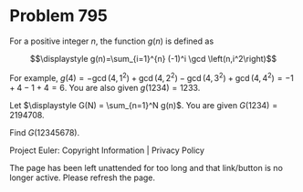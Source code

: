 #   Problem 795

   For a positive integer $n$, the function $g(n)$ is defined as

   $$\displaystyle g(n)=\sum_{i=1}^{n} (-1)^i \gcd \left(n,i^2\right)$$

   For example, $g(4) = -\gcd \left(4,1^2\right) + \gcd \left(4,2^2\right) -
   \gcd \left(4,3^2\right) + \gcd \left(4,4^2\right) = -1+4-1+4=6$.
   You are also given $g(1234)=1233$.

   Let $\displaystyle G(N) = \sum_{n=1}^N g(n)$. You are given $G(1234) =
   2194708$.

   Find $G(12345678)$.

   Project Euler: Copyright Information | Privacy Policy

   The page has been left unattended for too long and that link/button is no
   longer active. Please refresh the page.
